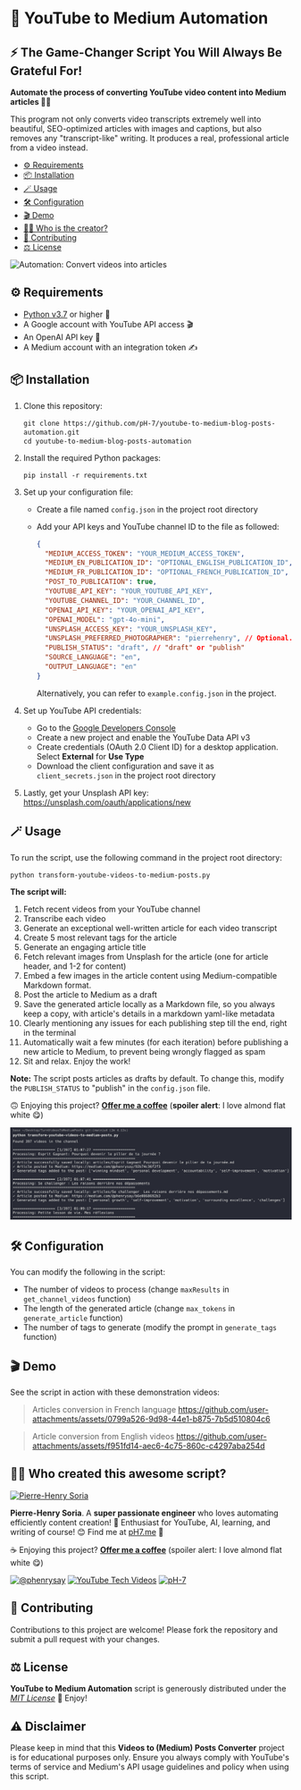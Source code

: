 # 📝 YouTube to Medium Automation

## ⚡️ The Game-Changer Script You Will Always Be Grateful For!

**Automate the process of converting YouTube video content into Medium articles 🎥📝**

This program not only converts video transcripts extremely well into beautiful, SEO-optimized articles with images and captions, but also removes any "transcript-like" writing. It produces a real, professional article from a video instead.

- [⚙️ Requirements](#%EF%B8%8F-requirements)
- [📦 Installation](#-installation)
- [🪄 Usage](#-usage)
- [🛠️ Configuration](#%EF%B8%8F-configuration)
- [🎬 Demo](#-demo)
- [👨‍🍳 Who is the creator?](#-who-created-this)
- [🤝 Contributing](#-contributing)
- [⚖️ License](#%EF%B8%8F-license)

![Automation: Convert videos into articles](promo-assets/demo-turn-videos-to-medium-posts.gif)


## ⚙️ Requirements
 * [Python v3.7](https://www.python.org/downloads/) or higher 🐍
 * A Google account with YouTube API access 🎬
 * An OpenAI API key 🧠
 * A Medium account with an integration token ✍️


## 📦 Installation

1. Clone this repository:
   ```console
   git clone https://github.com/pH-7/youtube-to-medium-blog-posts-automation.git
   cd youtube-to-medium-blog-posts-automation
   ```

2. Install the required Python packages:
   ```console
   pip install -r requirements.txt
   ```

3. Set up your configuration file:
   - Create a file named `config.json` in the project root directory
   - Add your API keys and YouTube channel ID to the file as followed:
     ```json
     {
       "MEDIUM_ACCESS_TOKEN": "YOUR_MEDIUM_ACCESS_TOKEN",
       "MEDIUM_EN_PUBLICATION_ID": "OPTIONAL_ENGLISH_PUBLICATION_ID",
       "MEDIUM_FR_PUBLICATION_ID": "OPTIONAL_FRENCH_PUBLICATION_ID",
       "POST_TO_PUBLICATION": true,
       "YOUTUBE_API_KEY": "YOUR_YOUTUBE_API_KEY",
       "YOUTUBE_CHANNEL_ID": "YOUR_CHANNEL_ID",
       "OPENAI_API_KEY": "YOUR_OPENAI_API_KEY",
       "OPENAI_MODEL": "gpt-4o-mini",
       "UNSPLASH_ACCESS_KEY": "YOUR_UNSPLASH_KEY",
       "UNSPLASH_PREFERRED_PHOTOGRAPHER": "pierrehenry", // Optional. Mention a preferred Unsplash photographer (e.g. pierrehenry)
       "PUBLISH_STATUS": "draft", // "draft" or "publish"
       "SOURCE_LANGUAGE": "en",
       "OUTPUT_LANGUAGE": "en"
     }
     ```

     Alternatively, you can refer to `example.config.json` in the project.

4. Set up YouTube API credentials:
   - Go to the [Google Developers Console](https://console.developers.google.com/)
   - Create a new project and enable the YouTube Data API v3
   - Create credentials (OAuth 2.0 Client ID) for a desktop application. Select **External** for **Use Type**
   - Download the client configuration and save it as `client_secrets.json` in the project root directory

5. Lastly, get your Unsplash API key: https://unsplash.com/oauth/applications/new


## 🪄 Usage

To run the script, use the following command in the project root directory:

```console
python transform-youtube-videos-to-medium-posts.py
```

**The script will:**
1. Fetch recent videos from your YouTube channel
2. Transcribe each video
3. Generate an exceptional well-written article for each video transcript
4. Create 5 most relevant tags for the article
5. Generate an engaging article title
6. Fetch relevant images from Unsplash for the article (one for article header, and 1-2 for content)
7. Embed a few images in the article content using Medium-compatible Markdown format.
8. Post the article to Medium as a draft
9. Save the generated article locally as a Markdown file, so you always keep a copy, with article's details in a markdown yaml-like metadata
10. Clearly mentioning any issues for each publishing step till the end, right in the terminal
11. Automatically wait a few minutes (for each iteration) before publishing a new article to Medium, to prevent being wrongly flagged as spam
12. Sit and relax. Enjoy the work!

**Note:** The script posts articles as drafts by default. To change this, modify the `PUBLISH_STATUS` to "publish" in the `config.json` file.

🙃 Enjoying this project? **[Offer me a coffee](https://ko-fi.com/phenry)** (**spoiler alert**: I love almond flat white 😋)

![Script running, converting YouTube videos to Medium articles](promo-assets/example-script-converter-running.png "Example how the videos to blog posts convertor works")


## 🛠️ Configuration

You can modify the following in the script:
- The number of videos to process (change `maxResults` in `get_channel_videos` function)
- The length of the generated article (change `max_tokens` in `generate_article` function)
- The number of tags to generate (modify the prompt in `generate_tags` function)


## 🎬 Demo

See the script in action with these demonstration videos:

>  Articles conversion in French language
https://github.com/user-attachments/assets/0799a526-9d98-44e1-b875-7b5d510804c6

> Article conversion from English videos
https://github.com/user-attachments/assets/f951fd14-aec6-4c75-860c-c4297aba254d


## 👨‍🍳 Who created this awesome script?

[![Pierre-Henry Soria](https://s.gravatar.com/avatar/a210fe61253c43c869d71eaed0e90149?s=200)](https://PH7.me 'Pierre-Henry Soria personal website')

**Pierre-Henry Soria**. A **super passionate engineer** who loves automating efficiently content creation! 🚀 Enthusiast for YouTube, AI, learning, and writing of course! 😊 Find me at [pH7.me](https://ph7.me) 💫

☕️ Enjoying this project? **[Offer me a coffee](https://ko-fi.com/phenry)** (spoiler alert: I love almond flat white 😋)

[![@phenrysay][twitter-icon]](https://x.com/phenrysay) [![YouTube Tech Videos][youtube-icon]](https://www.youtube.com/@pH7Programming "My YouTube Tech Channel") [![pH-7][github-icon]](https://github.com/pH-7)


## 🤝 Contributing

Contributions to this project are welcome! Please fork the repository and submit a pull request with your changes.


## ⚖️ License

**YouTube to Medium Automation** script is generously distributed under the *[MIT License](https://opensource.org/licenses/MIT)* 🎉 Enjoy!


## ⚠️ Disclaimer

Please keep in mind that this **Videos to (Medium) Posts Converter** project is for educational purposes only. Ensure you always comply with YouTube's terms of service and Medium's API usage guidelines and policy when using this script.

<!-- GitHub's Markdown reference links -->
[twitter-icon]: https://img.shields.io/badge/x-000000?style=for-the-badge&logo=x
[github-icon]: https://img.shields.io/badge/GitHub-100000?style=for-the-badge&logo=github&logoColor=white
[youtube-icon]: https://img.shields.io/badge/YouTube-FF0000?style=for-the-badge&logo=youtube&logoColor=white
